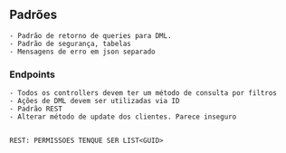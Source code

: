 ## Padrões
    - Padrão de retorno de queries para DML.
    - Padrão de segurança, tabelas
    - Mensagens de erro em json separado
### Endpoints
    - Todos os controllers devem ter um método de consulta por filtros
    - Ações de DML devem ser utilizadas via ID
    - Padrão REST
    - Alterar método de update dos clientes. Parece inseguro


    REST: PERMISSOES TENQUE SER LIST<GUID>